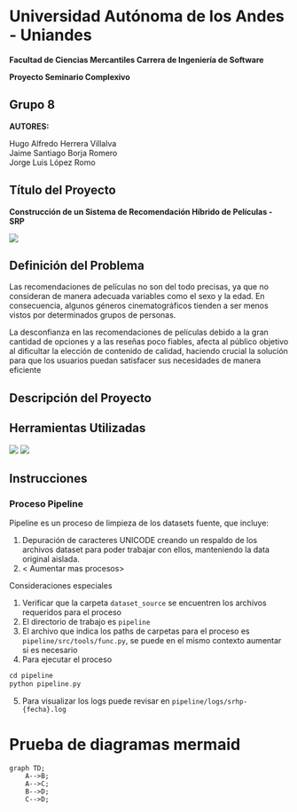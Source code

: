 # Universidad Autónoma de los Andes - Uniandes
**Facultad de Ciencias Mercantiles
Carrera de Ingeniería de Software**      

**Proyecto Seminario Complexivo**

## **Grupo 8**

**AUTORES:**

Hugo Alfredo Herrera Villalva  
Jaime Santiago Borja Romero  
Jorge Luis López Romo

## **Título del Proyecto**

**Construcción de un Sistema de Recomendación Híbrido de Películas - SRP** 

![](https://img.shields.io/badge/Version-0.0.1_alpha-orange) 

## **Definición del Problema**

Las recomendaciones de películas no son del todo precisas, ya que no consideran de manera adecuada variables como el sexo y la edad. En consecuencia, algunos géneros cinematográficos tienden a ser menos vistos por determinados grupos de personas.

La desconfianza en las recomendaciones de películas debido a la gran cantidad de opciones y a las reseñas poco fiables, afecta al público objetivo al dificultar la elección de contenido de calidad, haciendo crucial la solución para que los usuarios puedan satisfacer sus necesidades de manera eficiente

## **Descripción del Proyecto**

## **Herramientas Utilizadas**
![](https://img.shields.io/badge/Python-3.13-blue)
![](https://img.shields.io/badge/FastAPI-0.112.0-red) 

## **Instrucciones**

### Proceso Pipeline

Pipeline es un proceso de limpieza de los datasets fuente, que incluye:
1. Depuración de caracteres UNICODE creando un respaldo de los archivos dataset para poder trabajar con ellos, manteniendo la data original aislada.
2.  < Aumentar mas procesos>

Consideraciones especiales

1. Verificar que la carpeta `dataset_source` se encuentren los archivos requeridos para el proceso
2. El directorio de trabajo es `pipeline`
3. El archivo que indica los paths de carpetas para el proceso es `pipeline/src/tools/func.py`, se puede en el mismo contexto aumentar si es necesario
4. Para ejecutar el proceso 
```c
cd pipeline
python pipeline.py
```
5. Para visualizar los logs puede revisar en `pipeline/logs/srhp-{fecha}.log`


# Prueba de diagramas mermaid
```mermaid
graph TD;
    A-->B;
    A-->C;
    B-->D;
    C-->D;
```